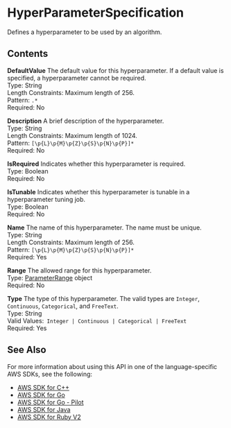 # HyperParameterSpecification<a name="API_HyperParameterSpecification"></a>

Defines a hyperparameter to be used by an algorithm\.

## Contents<a name="API_HyperParameterSpecification_Contents"></a>

 **DefaultValue**   <a name="SageMaker-Type-HyperParameterSpecification-DefaultValue"></a>
The default value for this hyperparameter\. If a default value is specified, a hyperparameter cannot be required\.  
Type: String  
Length Constraints: Maximum length of 256\.  
Pattern: `.*`   
Required: No

 **Description**   <a name="SageMaker-Type-HyperParameterSpecification-Description"></a>
A brief description of the hyperparameter\.  
Type: String  
Length Constraints: Maximum length of 1024\.  
Pattern: `[\p{L}\p{M}\p{Z}\p{S}\p{N}\p{P}]*`   
Required: No

 **IsRequired**   <a name="SageMaker-Type-HyperParameterSpecification-IsRequired"></a>
Indicates whether this hyperparameter is required\.  
Type: Boolean  
Required: No

 **IsTunable**   <a name="SageMaker-Type-HyperParameterSpecification-IsTunable"></a>
Indicates whether this hyperparameter is tunable in a hyperparameter tuning job\.  
Type: Boolean  
Required: No

 **Name**   <a name="SageMaker-Type-HyperParameterSpecification-Name"></a>
The name of this hyperparameter\. The name must be unique\.  
Type: String  
Length Constraints: Maximum length of 256\.  
Pattern: `[\p{L}\p{M}\p{Z}\p{S}\p{N}\p{P}]*`   
Required: Yes

 **Range**   <a name="SageMaker-Type-HyperParameterSpecification-Range"></a>
The allowed range for this hyperparameter\.  
Type: [ParameterRange](API_ParameterRange.md) object  
Required: No

 **Type**   <a name="SageMaker-Type-HyperParameterSpecification-Type"></a>
The type of this hyperparameter\. The valid types are `Integer`, `Continuous`, `Categorical`, and `FreeText`\.  
Type: String  
Valid Values:` Integer | Continuous | Categorical | FreeText`   
Required: Yes

## See Also<a name="API_HyperParameterSpecification_SeeAlso"></a>

For more information about using this API in one of the language\-specific AWS SDKs, see the following:
+  [AWS SDK for C\+\+](https://docs.aws.amazon.com/goto/SdkForCpp/sagemaker-2017-07-24/HyperParameterSpecification) 
+  [AWS SDK for Go](https://docs.aws.amazon.com/goto/SdkForGoV1/sagemaker-2017-07-24/HyperParameterSpecification) 
+  [AWS SDK for Go \- Pilot](https://docs.aws.amazon.com/goto/SdkForGoPilot/sagemaker-2017-07-24/HyperParameterSpecification) 
+  [AWS SDK for Java](https://docs.aws.amazon.com/goto/SdkForJava/sagemaker-2017-07-24/HyperParameterSpecification) 
+  [AWS SDK for Ruby V2](https://docs.aws.amazon.com/goto/SdkForRubyV2/sagemaker-2017-07-24/HyperParameterSpecification) 
